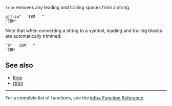 `trim` removes any leading and trailing spaces from a string.

    q)trim"   IBM   "
    "IBM"

Note that when converting a string to a symbol, leading and trailing blanks are automatically trimmed:

    `$"   IBM   "
    `IBM

See also
--------

-   [ltrim](Reference/ltrim "wikilink")
-   [rtrim](Reference/rtrim "wikilink")

------------------------------------------------------------------------

For a complete list of functions, see the [kdb+ Function Reference](Reference "wikilink").
